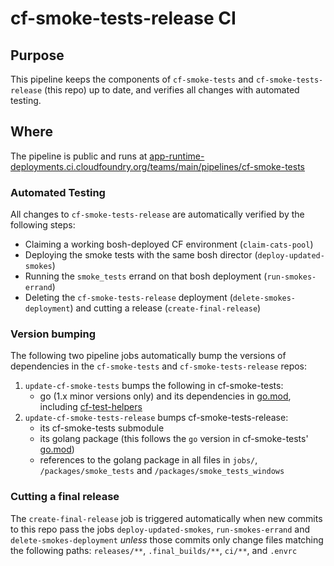 # cf-smoke-tests-release CI

## Purpose
This pipeline keeps the components of `cf-smoke-tests` and `cf-smoke-tests-release` (this repo) up to date, and verifies all changes with automated testing.

## Where
The pipeline is public and runs at [app-runtime-deployments.ci.cloudfoundry.org/teams/main/pipelines/cf-smoke-tests](https://app-runtime-deployments.ci.cloudfoundry.org/teams/main/pipelines/cf-smoke-tests)

### Automated Testing
All changes to `cf-smoke-tests-release` are automatically verified by the following steps:
- Claiming a working bosh-deployed CF environment (`claim-cats-pool`)
- Deploying the smoke tests with the same bosh director (`deploy-updated-smokes`)
- Running the `smoke_tests` errand on that bosh deployment (`run-smokes-errand`)
- Deleting the `cf-smoke-tests-release` deployment (`delete-smokes-deployment`) and cutting a release (`create-final-release`)

### Version bumping
The following two pipeline jobs automatically bump the versions of dependencies in the `cf-smoke-tests` and `cf-smoke-tests-release` repos:
1. `update-cf-smoke-tests` bumps the following in cf-smoke-tests:
    * go (1.x minor versions only) and its dependencies in [go.mod](https://github.com/cloudfoundry/cf-smoke-tests/blob/main/go.mod), including [cf-test-helpers](https://github.com/cloudfoundry/cf-test-helpers)
2. `update-cf-smoke-tests-release` bumps cf-smoke-tests-release:
    * its cf-smoke-tests submodule
    * its golang package (this follows the `go` version in cf-smoke-tests' [go.mod](https://github.com/cloudfoundry/cf-smoke-tests/blob/main/go.mod))
    * references to the golang package in all files in `jobs/`, `/packages/smoke_tests` and `/packages/smoke_tests_windows`

### Cutting a final release
The `create-final-release` job is triggered automatically when new commits to this repo pass the jobs `deploy-updated-smokes`, `run-smokes-errand` and `delete-smokes-deployment` _unless_ those commits only change files matching the following paths: `releases/**`, `.final_builds/**`, `ci/**`, and `.envrc`

